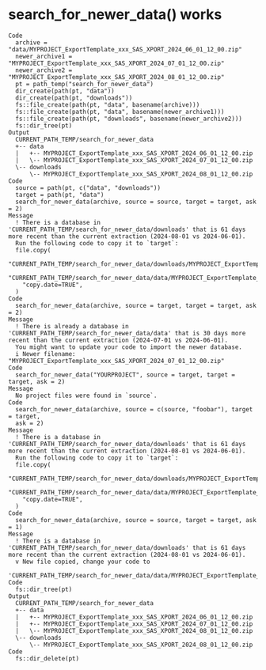 # search_for_newer_data() works

    Code
      archive = "data/MYPROJECT_ExportTemplate_xxx_SAS_XPORT_2024_06_01_12_00.zip"
      newer_archive1 = "MYPROJECT_ExportTemplate_xxx_SAS_XPORT_2024_07_01_12_00.zip"
      newer_archive2 = "MYPROJECT_ExportTemplate_xxx_SAS_XPORT_2024_08_01_12_00.zip"
      pt = path_temp("search_for_newer_data")
      dir_create(path(pt, "data"))
      dir_create(path(pt, "downloads"))
      fs::file_create(path(pt, "data", basename(archive)))
      fs::file_create(path(pt, "data", basename(newer_archive1)))
      fs::file_create(path(pt, "downloads", basename(newer_archive2)))
      fs::dir_tree(pt)
    Output
      CURRENT_PATH_TEMP/search_for_newer_data
      +-- data
      |   +-- MYPROJECT_ExportTemplate_xxx_SAS_XPORT_2024_06_01_12_00.zip
      |   \-- MYPROJECT_ExportTemplate_xxx_SAS_XPORT_2024_07_01_12_00.zip
      \-- downloads
          \-- MYPROJECT_ExportTemplate_xxx_SAS_XPORT_2024_08_01_12_00.zip
    Code
      source = path(pt, c("data", "downloads"))
      target = path(pt, "data")
      search_for_newer_data(archive, source = source, target = target, ask = 2)
    Message
      ! There is a database in 'CURRENT_PATH_TEMP/search_for_newer_data/downloads' that is 61 days more recent than the current extraction (2024-08-01 vs 2024-06-01).
      Run the following code to copy it to `target`:
      file.copy(
        "CURRENT_PATH_TEMP/search_for_newer_data/downloads/MYPROJECT_ExportTemplate_xxx_SAS_XPORT_2024_08_01_12_00.zip",
        "CURRENT_PATH_TEMP/search_for_newer_data/data/MYPROJECT_ExportTemplate_xxx_SAS_XPORT_2024_08_01_12_00.zip",
        "copy.date=TRUE", 
      )
    Code
      search_for_newer_data(archive, source = target, target = target, ask = 2)
    Message
      ! There is already a database in 'CURRENT_PATH_TEMP/search_for_newer_data/data' that is 30 days more recent than the current extraction (2024-07-01 vs 2024-06-01).
      You might want to update your code to import the newer database.
      i Newer filename: "MYPROJECT_ExportTemplate_xxx_SAS_XPORT_2024_07_01_12_00.zip"
    Code
      search_for_newer_data("YOURPROJECT", source = target, target = target, ask = 2)
    Message
      No project files were found in `source`.
    Code
      search_for_newer_data(archive, source = c(source, "foobar"), target = target,
      ask = 2)
    Message
      ! There is a database in 'CURRENT_PATH_TEMP/search_for_newer_data/downloads' that is 61 days more recent than the current extraction (2024-08-01 vs 2024-06-01).
      Run the following code to copy it to `target`:
      file.copy(
        "CURRENT_PATH_TEMP/search_for_newer_data/downloads/MYPROJECT_ExportTemplate_xxx_SAS_XPORT_2024_08_01_12_00.zip",
        "CURRENT_PATH_TEMP/search_for_newer_data/data/MYPROJECT_ExportTemplate_xxx_SAS_XPORT_2024_08_01_12_00.zip",
        "copy.date=TRUE", 
      )
    Code
      search_for_newer_data(archive, source = source, target = target, ask = 1)
    Message
      ! There is a database in 'CURRENT_PATH_TEMP/search_for_newer_data/downloads' that is 61 days more recent than the current extraction (2024-08-01 vs 2024-06-01).
      v New file copied, change your code to
      'CURRENT_PATH_TEMP/search_for_newer_data/data/MYPROJECT_ExportTemplate_xxx_SAS_XPORT_2024_08_01_12_00.zip'
    Code
      fs::dir_tree(pt)
    Output
      CURRENT_PATH_TEMP/search_for_newer_data
      +-- data
      |   +-- MYPROJECT_ExportTemplate_xxx_SAS_XPORT_2024_06_01_12_00.zip
      |   +-- MYPROJECT_ExportTemplate_xxx_SAS_XPORT_2024_07_01_12_00.zip
      |   \-- MYPROJECT_ExportTemplate_xxx_SAS_XPORT_2024_08_01_12_00.zip
      \-- downloads
          \-- MYPROJECT_ExportTemplate_xxx_SAS_XPORT_2024_08_01_12_00.zip
    Code
      fs::dir_delete(pt)

